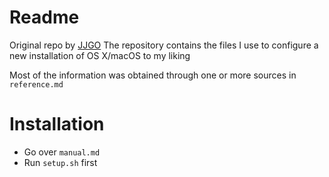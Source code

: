 # Readme

Original repo by [JJGO](https://github.com/JJGO/macOS-setup)
The repository contains the files I use to configure a new installation of OS X/macOS to my liking

Most of the information was obtained through one or more sources in `reference.md`

# Installation
* Go over `manual.md`
* Run `setup.sh` first
